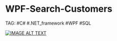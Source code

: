 # WPF-Search-Customers
TAG: #C# #.NET_framework #WPF #SQL 

[![IMAGE ALT TEXT](https://github.com/Riley-Shu/WPF-Search_Customers/blob/master/Note/image/cover.png)](https://youtu.be/6ozU5NEcswM")

